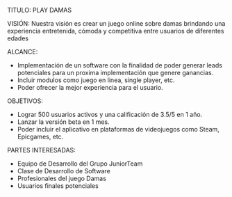 TITULO: PLAY DAMAS

VISIÓN:  Nuestra visión es crear un juego online sobre damas brindando una experiencia entretenida, cómoda y competitiva entre usuarios de diferentes edades

ALCANCE:  
- Implementación de un software con la finalidad de poder generar leads potenciales para un proxima implementación que genere ganancias.
- Incluir modulos como juego en linea, single player, etc.
- Poder ofrecer la mejor experiencia para el usuario.
  
OBJETIVOS:  
- Lograr 500 usuarios activos y una calificación de 3.5/5 en 1 año.
- Lanzar la versión beta en 1 mes.
- Poder incluir el aplicativo en plataformas de videojuegos como Steam, Epicgames, etc.

PARTES INTERESADAS:
- Equipo de Desarrollo del Grupo JuniorTeam
- Clase de Desarrollo de Software
- Profesionales del juego Damas
- Usuarios finales potenciales




